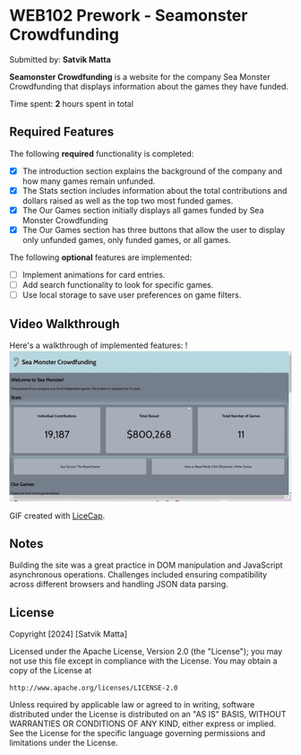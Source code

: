 # WEB102 Prework - Seamonster Crowdfunding

Submitted by: **Satvik Matta**

**Seamonster Crowdfunding** is a website for the company Sea Monster Crowdfunding that displays information about the games they have funded.

Time spent: **2** hours spent in total

## Required Features

The following **required** functionality is completed:

* [x] The introduction section explains the background of the company and how many games remain unfunded.
* [x] The Stats section includes information about the total contributions and dollars raised as well as the top two most funded games.
* [x] The Our Games section initially displays all games funded by Sea Monster Crowdfunding
* [x] The Our Games section has three buttons that allow the user to display only unfunded games, only funded games, or all games.

The following **optional** features are implemented:

* [ ] Implement animations for card entries.
* [ ] Add search functionality to look for specific games.
* [ ] Use local storage to save user preferences on game filters.

## Video Walkthrough

Here's a walkthrough of implemented features:
!![Video Walkthrough](web102-prework.gif)


<!-- Replace this with whatever GIF tool you used! -->
GIF created with [LiceCap](http://www.cockos.com/licecap/).

## Notes

Building the site was a great practice in DOM manipulation and JavaScript asynchronous operations. Challenges included ensuring compatibility across different browsers and handling JSON data parsing.

## License

Copyright [2024] [Satvik Matta]

Licensed under the Apache License, Version 2.0 (the "License");
you may not use this file except in compliance with the License.
You may obtain a copy of the License at

    http://www.apache.org/licenses/LICENSE-2.0

Unless required by applicable law or agreed to in writing, software
distributed under the License is distributed on an "AS IS" BASIS,
WITHOUT WARRANTIES OR CONDITIONS OF ANY KIND, either express or implied.
See the License for the specific language governing permissions and
limitations under the License.
